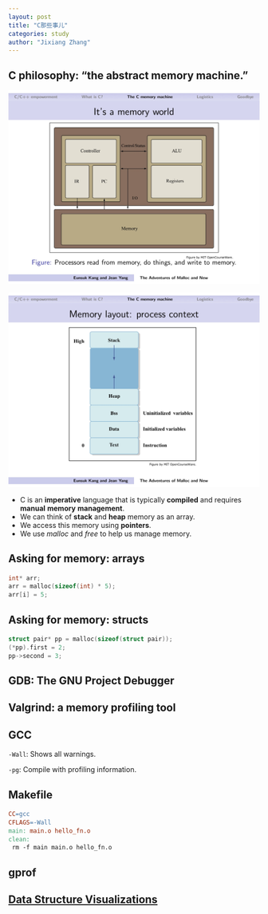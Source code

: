 ```yaml
---
layout: post
title: "C那些事儿"
categories: study
author: "Jixiang Zhang"
---
```


## C philosophy: “the abstract memory machine.”

![](images/mem.jpg)

![](images/memlayout.jpg)

- C is an **imperative** language that is typically **compiled** and requires **manual** **memory** **management**.
- We can think of **stack** and **heap** memory as an array.
- We access this memory using **pointers**.
- We use *malloc* and *free* to help us manage memory.

## Asking for memory: arrays

```c
int* arr;
arr = malloc(sizeof(int) * 5);
arr[i] = 5;
```

## Asking for memory: structs

```c
struct pair* pp = malloc(sizeof(struct pair));
(*pp).first = 2;
pp->second = 3;
```

## GDB: The GNU Project Debugger

## Valgrind: a memory profiling tool

## GCC

`-Wall`: Shows all warnings.

`-pg`: Compile with profiling information.

## Makefile

```makefile
CC=gcc
CFLAGS=-Wall
main: main.o hello_fn.o
clean:
 rm -f main main.o hello_fn.o
```

## gprof

## [Data Structure Visualizations](https://www.cs.usfca.edu/~galles/visualization/Algorithms.html)
